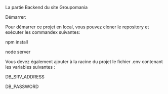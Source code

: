 La partie Backend du site Groupomania 


Démarrer:

Pour démarrer ce projet en local, vous pouvez cloner le repository et exécuter les commandex suivantes:

npm install

node server

Vous devez également ajouter à la racine du projet le fichier .env contenant les variables suivantes :

DB_SRV_ADDRESS

DB_PASSWORD 

